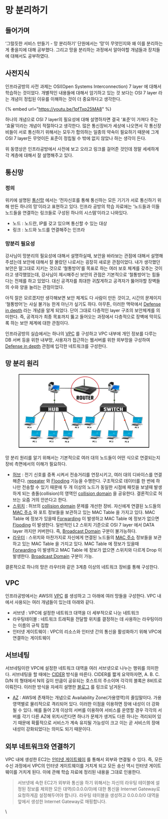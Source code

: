 # 망 분리하기

## 들어가며 <a href="#0" id="0"></a>

‘그럴듯한 서비스 만들기 - 망 분리하기’ 단원에서는 ‘망’이 무엇인지와 왜 이를 분리하는게 좋을지에 대해 공부했다. 그리고 망을 분리하는 과정에서 알아야할 개념들과 장치들에 대해서도 공부하였다.

## 사전지식 <a href="#1" id="1"></a>

인프라공방의 사전 과제는 OSI(Open Systems Interconnection) 7 layer 에 대해서 학습하는 것이었다. 개별적인 내용들에 대해서 암기하고 있는 것 보다는 OSI 7 layer 라는 개념이 정립된 이유를 이해하는 것이 더 중요하다고 생각한다.

{% embed url="https://youtu.be/1pfTxp25MA8" %}

하나의 개념으로 OSI 7 layer의 필요성에 대해 설명하자면 결국 ‘표준’이 가져다 주는 ‘효율’이라는 개념이 적절하다고 생각한다. 많은 통신장비가 세상에 나오면서 각 통신장비들이 서로 통신하기 위해서는 모두가 합의하는 일종의 약속이 필요하기 때문에 그게 OSI 7 layer든 무엇이든 표준이 정립될 수 밖에 없지 않았나 하는 생각이 든다.

위 동영상은 인프라공방에서 사전에 보고 오라고 링크를 걸어준 것인데 정말 세세하게 각 계층에 대해서 잘 설명해주고 있다.

## 통신망 <a href="#2" id="2"></a>

### **정의**

위키에 설명된 [통신망](https://namu.wiki/w/%ED%86%B5%EC%8B%A0%EB%A7%9D) 에서는 ‘전자신호를 통해 통신하는 모든 기기가 서로 통신하기 위해 만든 하나의 망’이라고 표현하고 있다. 인프라 공방의 학습 자료에는 ‘노드들과 이들 노드들을 연결하는 링크들로 구성된 하나의 시스템’이라고 나와있다.

* 노드 : 노드란, IP를 갖고 있으며 통신할 수 있는 대상
* 링크 : 노드와 노드를 연결해주는 인프라

### **망분리 필요성**

강사님이 망분리의 필요성에 대해서 설명하실때, 보안을 바라보는 관점에 대해서 설명해주셨는데 보안에 대해서 잘 몰랐던 나로서는 굉장히 새로운 관점이었다. 내가 생각했던 보안은 말그대로 지키는 것으로 ‘철통방어’를 목표로 하는 여러 보호 체계를 갖추는 것이라고 생각했었는데, 강사님이 제시해주신 보안의 관점은 기본적으로 ‘철통방어’는 힘들다는 전제를 하고 있었다. 대신 공격자를 최대한 귀찮게하고 공격자가 뚫어야할 장벽들의 수와 양을 늘리는 관점이었다.

아직 잘은 모르겠지만 생각해보면 보안 체계도 다 사람이 만든 것이고, 시간의 문제이지 ‘철통방어’는 사실 불가능 한게 아닌가 싶기도 하다. 아무튼, 이러한 맥락에서 [Defense in depth](https://en.wikipedia.org/wiki/Defense\_in\_depth\_\(computing\)) 라는 개념을 알게 되었다. 단어 그대로 다층적인 layer 구조의 보안체계를 의미한다. 즉, 공격자가 최종 목표까지 뚫고 들어오는 과정에서 다층적으로 장벽에 막히도록 하는 보안 체계에 대한 관점이다.

인프라공방의 실습에서는 하나의 [VPC](https://docs.aws.amazon.com/ko\_kr/vpc/latest/userguide/what-is-amazon-vpc.html) 를 구성하고 VPC 내부에 개인 정보를 다루는 DB 서버 등을 위한 내부망, 사용자가 접근하는 웹서버를 위한 외부망을 구성하여 [Defense in depth](https://en.wikipedia.org/wiki/Defense\_in\_depth\_\(computing\)) 관점에 입각한 네트워크를 구성한다.

## 망 분리 원리 <a href="#3" id="3"></a>

<figure><img src="../../.gitbook/assets/image (1) (2).png" alt=""><figcaption></figcaption></figure>

망 분리 원리를 알기 위해서는 기본적으로 여러 대의 노드들이 어떤 식으로 연결되는지 장비 측면에서의 이해가 필요하다.

* [허브](https://ko.wikipedia.org/wiki/%EC%9D%B4%EB%8D%94%EB%84%B7\_%ED%97%88%EB%B8%8C) : 전기 신호를 증폭 시켜서 전송거리를 연장시키고, 여러 대의 디바이스를 연결해준다. [repeater](https://ko.wikipedia.org/wiki/%EC%A4%91%EA%B3%84%EA%B8%B0) 와 [Flooding](https://en.wikipedia.org/wiki/Flooding\_\(computer\_networking\)) 기능을 수행한다. 구조적으로 데이터를 한 번에 하나만 전송할 수 있기 때문에 두 개 이상의 노드가 동일한 시점에 패킷을 보낼때 발생하게 되는 충돌(collision)의 영역인 [collision domain](https://en.wikipedia.org/wiki/Collision\_domain) 을 공유한다. 결론적으로 허브는 요즘 거의 안쓴다고 한다.
* [스위치](https://ko.wikipedia.org/wiki/%EB%84%A4%ED%8A%B8%EC%9B%8C%ED%81%AC\_%EC%8A%A4%EC%9C%84%EC%B9%98) : 허브의 [collision domain](https://en.wikipedia.org/wiki/Collision\_domain) 문제를 개선한 장비. 자신에게 연결된 노드들의 [MAC 주소](https://ko.wikipedia.org/wiki/MAC\_%EC%A3%BC%EC%86%8C) 와 포트 정보들을 보관하고 있는 MAC Table 을 가지고 있다. MAC Table 에 정보가 있을때 [Forwarding](https://en.wikipedia.org/wiki/Packet\_forwarding) 이 발생하고 MAC Table 에 정보가 없으면 [Flooding](https://en.wikipedia.org/wiki/Flooding\_\(computer\_networking\)) 이 발생한다. 일반적인 L2 스위치 기준으로 OSI 7 layer 에서 DATA layer 까지만 커버한다. 즉, [Broadcast Domain](https://en.wikipedia.org/wiki/Broadcast\_domain) 구분이 불가능하다.
* [라우터](https://ko.wikipedia.org/wiki/%EB%9D%BC%EC%9A%B0%ED%84%B0) : 스위치와 마찬가지로 자신에게 연결된 노드들의 [MAC 주소](https://ko.wikipedia.org/wiki/MAC\_%EC%A3%BC%EC%86%8C) 정보들을 보관하고 있는 MAC Table 을 가지고 있다. MAC Table 에 정보가 있을때 [Forwarding](https://en.wikipedia.org/wiki/Packet\_forwarding) 이 발생하고 MAC Table 에 정보가 없으면 스위치와 다르게 Drop 이 발생한다. [Broadcast Domain](https://en.wikipedia.org/wiki/Broadcast\_domain) 구분이 가능.

결론적으로 하나의 망은 라우터와 같은 3계층 이상의 네트워크 장비를 통해 구성한다.

## VPC <a href="#4-vpc" id="4-vpc"></a>

인프라공방에서는 AWS의 [VPC](https://docs.aws.amazon.com/ko\_kr/vpc/latest/userguide/what-is-amazon-vpc.html) 를 생성하고 그 아래에 여러 망들을 구성한다. VPC 내에서 사용되는 여러 개념들이 있는데 아래와 같다.

* 서브넷 : VPC에 설정한 네트워크 대역을 더 세부적으로 나눈 네트워크
* 라우팅테이블 : 네트워크 트래픽을 전달할 위치를 결정하는 데 사용하는 라우팅이라는 이름의 규칙 집합
* 인터넷 게이트웨이 : VPC의 리소스와 인터넷 간의 통신을 활성화하기 위해 VPC에 연결하는 게이트웨이

## 서브네팅 <a href="#5" id="5"></a>

서브네팅이란 VPC에 설정한 네트워크 대역을 여러 서브넷으로 나누는 행위를 의미한다. 서브네팅을 할 때에는 [CIDER](https://ko.wikipedia.org/wiki/%EC%82%AC%EC%9D%B4%EB%8D%94\_\(%EB%84%A4%ED%8A%B8%EC%9B%8C%ED%82%B9\)) 방식을 따른다. CIDER를 짧게 요약하자면, A. B. C. D/N 의 형태에서 N의 길이 만큼이 공유되는 호스트의 주소이며 각각의 블록은 8비트로 이뤄진다. 이러한 방식을 자세히 설명한 [블로그](https://blog.naver.com/ncloud24/221208338209) 를 링크로 남겨둔다.

* [AZ](https://docs.aws.amazon.com/ko\_kr/AWSEC2/latest/UserGuide/using-regions-availability-zones.html#concepts-availability-zones) : AWS에 존재하는 개념으로 Availability Zone(가용영역)의 줄임말이다. 가용 영역별로 물리적으로 격리되어 있다. 이러한 이점을 이용하면 장애 내성이 더 강화될 수 있다. 예를 들어 2개 이상의 서버를 이용하여 서비스를 운영할 경우 각각의 서버를 각기 다른 AZ에 위치시킨다면 하나가 문제가 생겨도 다른 하나는 격리되어 있기 때문에 확률적으로 서비스가 계속 유지될 가능성이 크고 이는 곧 서비스의 장애내성이 강화되었다는 의미도 되기 때문이다.

## 외부 네트워크와 연결하기 <a href="#6" id="6"></a>

VPC 내에 생성한 EC2는 [인터넷 게이트웨이](https://docs.aws.amazon.com/ko\_kr/vpc/latest/userguide/VPC\_Internet\_Gateway.html) 를 통해서 외부와 연결될 수 있다. 즉, 모든 수신 과정에서 VPC의 인터넷 게이트웨이를 거치게 되고 모든 송신 역시 인터넷 게이트웨이를 거치게 된다. 이에 관해 학습 자료에 정리된 내용을 그대로 인용한다.

> 서브넷에 속한 EC2가 외부와 통신을 하기 위해서는 자신의 라우팅 테이블에 설정된 정보를 제외한 모든 대역(0.0.0.0/0)에 대한 통신을 Internet Gateway로 요청하게끔 설정해두어야 합니다. 라우팅 테이블을 생성하고 0.0.0.0/0 대역을 앞에서 생성한 Internet Gateway로 매핑합니다.

\
